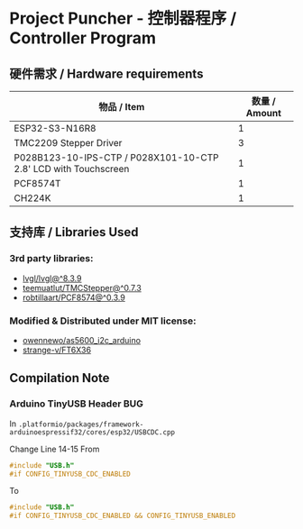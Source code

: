 # Project Puncher - 控制器程序 / Controller Program

## 硬件需求 / Hardware requirements
| 物品 / Item | 数量 / Amount |
|---|---|
| ESP32-S3-N16R8 | 1 |
| TMC2209 Stepper Driver | 3 |
| P028B123-10-IPS-CTP / P028X101-10-CTP 2.8' LCD with Touchscreen | 1 |
| PCF8574T | 1 |
| CH224K | 1 |

## 支持库 / Libraries Used
### 3rd party libraries:
- [lvgl/lvgl@^8.3.9](https://github.com/lvgl/lvgl)
- [teemuatlut/TMCStepper@^0.7.3](https://github.com/teemuatlut/TMCStepper)
- [robtillaart/PCF8574@^0.3.9](https://github.com/robtillaart/PCF8574)
### Modified & Distributed under MIT license:
- [owennewo/as5600_i2c_arduino](https://github.com/owennewo/as5600_i2c_arduino)
- [strange-v/FT6X36](https://github.com/strange-v/FT6X36)

## Compilation Note

### Arduino TinyUSB Header BUG
In `.platformio/packages/framework-arduinoespressif32/cores/esp32/USBCDC.cpp`

Change Line 14-15 From
```c
#include "USB.h"
#if CONFIG_TINYUSB_CDC_ENABLED
```
To
```c
#include "USB.h"
#if CONFIG_TINYUSB_CDC_ENABLED && CONFIG_TINYUSB_ENABLED
```